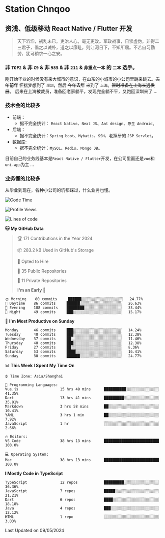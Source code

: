 # Station Chnqoo

## 资浅、低级移动 React Native / Flutter 开发

> 天下滔滔，祸乱未已。吏治人心，毫无更改。军政战事，日崇虚伪。非得二三君子，倡之以诚朴，道之以廉耻。则江河日下，不知所届。不若自习勤劳，犹可稍求一心之安。

### 非 `TOP2` & 非 `C9` & 非 `985` & 非 `211` & `非重点一本` 的 `二本` 选手。

刚开始毕业的时候没有来大城市的意识，在山东的小城市的小公司里跳来跳去。~~去年~~**前年** 怀揣梦想到了 `深圳`，然后 ~~今年~~**去年** 来到了 `上海`。~~暂时准备在上海长远发展~~。
后来在上海被裁员，准备回老家躺平，发现完全躺不平，又跑回深圳来了 ...

### 技术会的比较多

- 前端：
  - 据不完全统计： `React Native`、`Next JS`、`Ant design`、`原生 Android`。
- 后端：
  - 据不完全统计：`Spring boot`、`Mybatis`、`SSH`、老掉牙的 `JSP Servlet`。
- 数据库:
  - 据不完全统计：`MySQL`、`Redis`、`Mongo DB`。

目前自己的业务线基本是`React Native / Flutter`开发，在公司里面还是`vue`和`uni-app`为主 ...

### 业务懂的比较多

从毕业到现在，各种小公司的坑都踩过，什么业务也懂。

<!--START_SECTION:waka-->

![Code Time](http://img.shields.io/badge/Code%20Time-5%2C101%20hrs%2034%20mins-blue)

![Profile Views](http://img.shields.io/badge/Profile%20Views-132-blue)

![Lines of code](https://img.shields.io/badge/From%20Hello%20World%20I%27ve%20Written-348%20Thousand%20lines%20of%20code-blue)

**🐱 My GitHub Data**

> 🏆 171 Contributions in the Year 2024
>
> 📦 283.2 kB Used in GitHub's Storage
>
> 💼 Opted to Hire
>
> 📜 35 Public Repositories
>
> 🔑 11 Private Repositories
>
> **I'm an Early 🐤**

```text
🌞 Morning    80 commits     ██████░░░░░░░░░░░░░░░░░░░   24.77%
🌆 Daytime    86 commits     ██████░░░░░░░░░░░░░░░░░░░   26.63%
🌃 Evening    108 commits    ████████░░░░░░░░░░░░░░░░░   33.44%
🌙 Night      49 commits     ███░░░░░░░░░░░░░░░░░░░░░░   15.17%

```

📅 **I'm Most Productive on Sunday**

```text
Monday       46 commits     ███░░░░░░░░░░░░░░░░░░░░░░   14.24%
Tuesday      40 commits     ███░░░░░░░░░░░░░░░░░░░░░░   12.38%
Wednesday    37 commits     ██░░░░░░░░░░░░░░░░░░░░░░░   11.46%
Thursday     40 commits     ███░░░░░░░░░░░░░░░░░░░░░░   12.38%
Friday       27 commits     ██░░░░░░░░░░░░░░░░░░░░░░░   8.36%
Saturday     53 commits     ████░░░░░░░░░░░░░░░░░░░░░   16.41%
Sunday       80 commits     ██████░░░░░░░░░░░░░░░░░░░   24.77%

```

📊 **This Week I Spent My Time On**

```text
⌚︎ Time Zone: Asia/Shanghai

💬 Programming Languages:
Vue.js                   15 hrs 48 mins      ██████████░░░░░░░░░░░░░░░   41.35%
Dart                     13 hrs 41 mins      █████████░░░░░░░░░░░░░░░░   35.81%
Markdown                 3 hrs 58 mins       ██░░░░░░░░░░░░░░░░░░░░░░░   10.41%
YAML                     3 hrs 1 min         ██░░░░░░░░░░░░░░░░░░░░░░░   7.92%
JavaScript               1 hr                ░░░░░░░░░░░░░░░░░░░░░░░░░   2.66%

🔥 Editors:
VS Code                  38 hrs 13 mins      █████████████████████████   100.0%

💻 Operating System:
Mac                      38 hrs 13 mins      █████████████████████████   100.0%

```

**I Mostly Code in TypeScript**

```text
TypeScript               12 repos            █████████░░░░░░░░░░░░░░░░   36.36%
JavaScript               7 repos             █████░░░░░░░░░░░░░░░░░░░░   21.21%
Dart                     6 repos             ████░░░░░░░░░░░░░░░░░░░░░   18.18%
Java                     4 repos             ███░░░░░░░░░░░░░░░░░░░░░░   12.12%
HTML                     1 repo              ░░░░░░░░░░░░░░░░░░░░░░░░░   3.03%

```

Last Updated on 09/05/2024

<!--END_SECTION:waka-->

<!---
ChenqiaoStation/ChenqiaoStation is a ✨ special ✨ repository because its `README.md` (this file) appears on your GitHub profile.
You can click the Preview link to take a look at your changes.
--->
